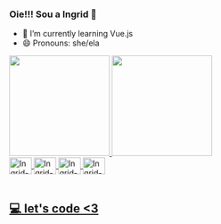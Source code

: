 ### Oie!!! Sou a Ingrid 👋

- 🌱 I’m currently learning Vue.js
- 😄 Pronouns: she/ela


<div>
  <a href="https://github.com/s-ingrid">
  <img height="180em" src="https://github-readme-stats.vercel.app/api?username=s-ingrid&show_icons=true&theme=panda&include_all_comits=true&count_private=true"/>
  <img height="180em" src="https://github-readme-stats.vercel.app/api/top-langs/?username=s-ingrid&layout=compact&langs_count=16&theme=panda"/>
</div>
 
<div>
  <img align="center" alt="Ingrid-HTML" height="30" width="40" src="https://cdn.jsdelivr.net/gh/devicons/devicon/icons/html5/html5-original.svg"/>
  <img align="center" alt="Ingrid-CSS" height="30" width="40" src="https://cdn.jsdelivr.net/gh/devicons/devicon/icons/css3/css3-original.svg"/>
  <img align="center" alt="Ingrid-JS" height="30" width="40" src="https://cdn.jsdelivr.net/gh/devicons/devicon/icons/javascript/javascript-original.svg"/>
  <img align="center" alt="Ingrid-python" height="30" width="40" src="https://cdn.jsdelivr.net/gh/devicons/devicon/icons/vuejs/vuejs-original.svg"/>
</div><br>
 
  
 ## 💻 let's code <3
  
 
